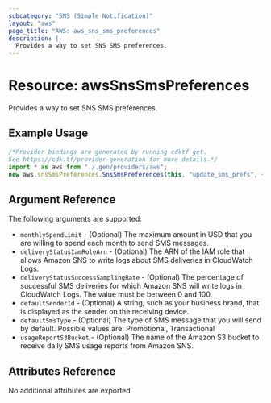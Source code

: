```yaml
---
subcategory: "SNS (Simple Notification)"
layout: "aws"
page_title: "AWS: aws_sns_sms_preferences"
description: |-
  Provides a way to set SNS SMS preferences.
---
```


# Resource: awsSnsSmsPreferences

Provides a way to set SNS SMS preferences.

## Example Usage

```typescript
/*Provider bindings are generated by running cdktf get.
See https://cdk.tf/provider-generation for more details.*/
import * as aws from "./.gen/providers/aws";
new aws.snsSmsPreferences.SnsSmsPreferences(this, "update_sms_prefs", {});

```

## Argument Reference

The following arguments are supported:

* `monthlySpendLimit` - (Optional) The maximum amount in USD that you are willing to spend each month to send SMS messages.
* `deliveryStatusIamRoleArn` - (Optional) The ARN of the IAM role that allows Amazon SNS to write logs about SMS deliveries in CloudWatch Logs.
* `deliveryStatusSuccessSamplingRate` - (Optional) The percentage of successful SMS deliveries for which Amazon SNS will write logs in CloudWatch Logs. The value must be between 0 and 100.
* `defaultSenderId` - (Optional) A string, such as your business brand, that is displayed as the sender on the receiving device.
* `defaultSmsType` - (Optional) The type of SMS message that you will send by default. Possible values are: Promotional, Transactional
* `usageReportS3Bucket` - (Optional) The name of the Amazon S3 bucket to receive daily SMS usage reports from Amazon SNS.

## Attributes Reference

No additional attributes are exported.
